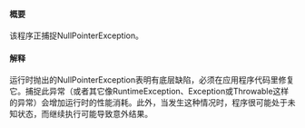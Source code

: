 #### 概要
该程序正捕捉NullPointerException。

#### 解释
运行时抛出的NullPointerException表明有底层缺陷，必须在应用程序代码里修复它。捕捉此异常（或者其它像RuntimeException、Exception或Throwable这样的异常）会增加运行时的性能消耗。此外，当发生这种情况时，程序很可能处于未知状态，而继续执行可能导致意外结果。
